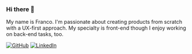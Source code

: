 ### Hi there 👋

My name is Franco. I'm passionate about creating products from scratch with a UX-first approach. My specialty is front-end though I enjoy working on back-end tasks, too.

[![GitHub](https://img.shields.io/github/followers/franco14lorenzo?label=GitHub&style=social)]([https://github.com/franco14lorenzo](https://github.com/franco14lorenzo))
[![LinkedIn](https://img.shields.io/badge/LinkedIn--_.svg?style=social&logo=linkedin)](https://www.linkedin.com/in/franco14lorenzo)

